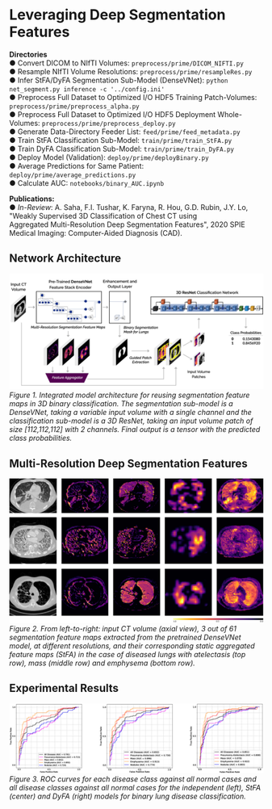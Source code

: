 # Leveraging Deep Segmentation Features

**Directories**  
  ● Convert DICOM to NIfTI Volumes: `preprocess/prime/DICOM_NIFTI.py`  
  ● Resample NIfTI Volume Resolutions: `preprocess/prime/resampleRes.py`  
  ● Infer StFA/DyFA Segmentation Sub-Model (DenseVNet): `python net_segment.py inference -c '../config.ini'`  
  ● Preprocess Full Dataset to Optimized I/O HDF5 Training Patch-Volumes: `preprocess/prime/preprocess_alpha.py`  
  ● Preprocess Full Dataset to Optimized I/O HDF5 Deployment Whole-Volumes: `preprocess/prime/preprocess_deploy.py`  
  ● Generate Data-Directory Feeder List: `feed/prime/feed_metadata.py`  
  ● Train StFA Classification Sub-Model: `train/prime/train_StFA.py`  
  ● Train DyFA Classification Sub-Model: `train/prime/train_DyFA.py`  
  ● Deploy Model (Validation): `deploy/prime/deployBinary.py`  
  ● Average Predictions for Same Patient: `deploy/prime/average_predictions.py`  
  ● Calculate AUC: `notebooks/binary_AUC.ipynb`
  


**Publications:**  
  ● *In-Review*: A. Saha, F.I. Tushar, K. Faryna, R. Hou, G.D. Rubin, J.Y. Lo, "Weakly Supervised 3D Classification of Chest CT using  
    Aggregated Multi-Resolution Deep Segmentation Features", 2020 SPIE Medical Imaging: Computer-Aided Diagnosis (CAD).
                 
                 


## Network Architecture  
  
  
![Network Architecture](reports/images/network_architecture.png)*Figure 1.  Integrated model architecture for reusing segmentation feature maps in 3D binary classification. The segmentation sub-model is a DenseVNet, taking a variable input volume with a single channel and the classification sub-model is a 3D ResNet, taking an input volume patch of size [112,112,112] with 2 channels. Final output is a tensor with the predicted class probabilities.*  
  
    
    
## Multi-Resolution Deep Segmentation Features  
  
  
![Multi-Resolution Deep Segmentation Features](reports/images/segmentation_features.png)*Figure 2.  From left-to-right: input CT volume (axial view), 3 out of 61 segmentation feature maps extracted from the pretrained DenseVNet model, at different resolutions, and their corresponding static aggregated feature maps (StFA) in the case of diseased lungs with atelectasis (top row), mass (middle row) and emphysema (bottom row).*  
  
    
    
## Experimental Results  
  
  
![Binary AUC](reports/images/auc.png)*Figure 3.  ROC curves for each disease class against all normal cases and all disease classes against all normal cases for the independent (left),  StFA (center) and DyFA (right) models for binary lung disease classification.*
